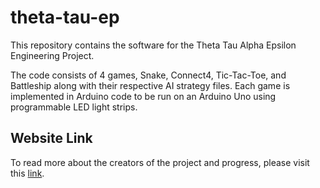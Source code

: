 # theta-tau-ep

This repository contains the software for the Theta Tau Alpha Epsilon Engineering Project. 

The code consists of 4 games, Snake, Connect4, Tic-Tac-Toe, and Battleship along with their respective AI strategy files. Each game is implemented in Arduino code to be run on an Arduino Uno using programmable LED light strips.

## Website Link
To read more about the creators of the project and progress, please visit this [link](https://led-game-board.glitch.me/).
